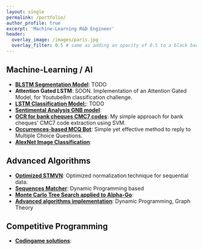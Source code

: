 ```yaml
---
layout: single
permalink: /portfolio/
author_profile: true
excerpt: 'Machine-Learning R&D Engineer'
header:
  overlay_image: /images/paris.jpg
  overlay_filter: 0.5 # same as adding an opacity of 0.5 to a black background
---
```


## Machine-Learning / AI

- [**BLSTM Segmentation Model**](https://github.com/RafaelCartenet/BLSTMsegmentation): TODO
- **Attention Gated LSTM**: SOON. Implementation of an Attention Gated Model, for Youtube8m classification challenge.
- [**LSTM Classification Model:**](https://github.com/RafaelCartenet/LSTMsequence-classifier): TODO
- [**Sentimental Analysis GNB model**](https://github.com/RafaelCartenet/GaussianNBSentimentalAnalysis):
- [**OCR for bank cheques CMC7 codes**](https://github.com/RafaelCartenet/OCR-CMC7): My simple approach for bank cheques' CMC7 code extraction using SVM.
- [**Occurrences-based MCQ Bot**](https://github.com/RafaelCartenet/MCQbot): Simple yet effective method to reply to Multiple Choice Questions.
- [**AlexNet Image Classification**](https://github.com/RafaelCartenet/AlexNetClassification):

## Advanced Algorithms

- [**Optimized STMVN**](https://github.com/RafaelCartenet/MFCC_STMVN): Optimized normalization technique for sequential data.
- [**Sequences Matcher**](https://github.com/RafaelCartenet/SequenceMatcher): Dynamic Programming based
- [**Monte Carlo Tree Search applied to Alpha-Go**](https://github.com/RafaelCartenet/MonteCarloTreeSearchAlphaGo):
- [**Advanced algorithms implementation**](https://github.com/RafaelCartenet/Advanced-Algorithms): Dynamic Programming, Graph Theory


## Competitive Programming

- [**Codingame solutions**](https://github.com/RafaelCartenet/Codingame):
